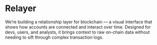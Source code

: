 # Relayer
We’re building a relationship layer for blockchain — a visual interface that shows how accounts are connected and interact over time. Designed for devs, users, and analysts, it brings context to raw on-chain data without needing to sift through complex transaction logs.
